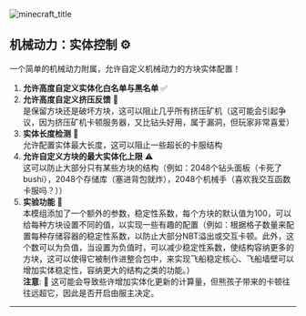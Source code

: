 
![minecraft_title](https://github.com/user-attachments/assets/15b13cc0-ca25-46e1-b8db-f9cd584b8a07)



## 机械动力：实体控制 ⚙️

一个简单的机械动力附属，允许自定义机械动力的方块实体配置！

1. **允许高度自定义实体化白名单与黑名单** ✅
2. **允许高度自定义挤压反馈** 🔄  
   是保留方块还是破坏方块，这可以阻止几乎所有挤压矿机（这可能会引起争议，因为挤压矿机卡顿服务器，又比钻头好用，属于漏洞，但玩家非常喜爱）
3. **实体长度检测** 📏  
   允许配置实体最大长度，这可以阻止一些超长的卡服结构
4. **允许自定义方块的最大实体化上限** ⚠️  
   这可以防止大部分只有某些方块的结构（例如：2048个钻头面板（卡死了bushi），2048个存储库（塞进背包就炸），2048个机械手（喜欢我交互函数卡服吗？））
5. **实验功能** 🔬  
   本模组添加了一个额外的参数，稳定性系数，每个方块的默认值为100，可以给每种方块设置不同的值，以实现一些有趣的配置（例如：根据格子数量来配置每种存储容器的稳定性系数，以防止大部分NBT溢出或交互卡顿。此外，这个数可以为负值，当设置为负值时，可以减少稳定性系数，使结构容纳更多的方块，这可以使得它被制作进整合包中，来实现飞船稳定核心、飞船墙壁可以增加实体稳定性，容纳更大的结构之类的功能。）  
   **注意**: 🛑 这可能会导致些许增加实体化更新的计算量，但熊孩子带来的卡顿往往远超它，因此是否开启由服主决定。

---


